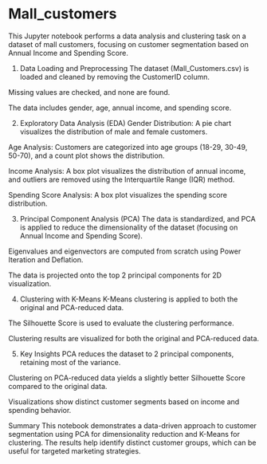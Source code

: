 # Mall_customers
This Jupyter notebook performs a data analysis and clustering task on a dataset of mall customers, focusing on customer segmentation based on Annual Income and Spending Score.
1. Data Loading and Preprocessing
The dataset (Mall_Customers.csv) is loaded and cleaned by removing the CustomerID column.

Missing values are checked, and none are found.

The data includes gender, age, annual income, and spending score.

2. Exploratory Data Analysis (EDA)
Gender Distribution: A pie chart visualizes the distribution of male and female customers.

Age Analysis: Customers are categorized into age groups (18-29, 30-49, 50-70), and a count plot shows the distribution.

Income Analysis: A box plot visualizes the distribution of annual income, and outliers are removed using the Interquartile Range (IQR) method.

Spending Score Analysis: A box plot visualizes the spending score distribution.

3. Principal Component Analysis (PCA)
The data is standardized, and PCA is applied to reduce the dimensionality of the dataset (focusing on Annual Income and Spending Score).

Eigenvalues and eigenvectors are computed from scratch using Power Iteration and Deflation.

The data is projected onto the top 2 principal components for 2D visualization.

4. Clustering with K-Means
K-Means clustering is applied to both the original and PCA-reduced data.

The Silhouette Score is used to evaluate the clustering performance.

Clustering results are visualized for both the original and PCA-reduced data.

5. Key Insights
PCA reduces the dataset to 2 principal components, retaining most of the variance.

Clustering on PCA-reduced data yields a slightly better Silhouette Score compared to the original data.

Visualizations show distinct customer segments based on income and spending behavior.

Summary
This notebook demonstrates a data-driven approach to customer segmentation using PCA for dimensionality reduction and K-Means for clustering. The results help identify distinct customer groups, which can be useful for targeted marketing strategies.
